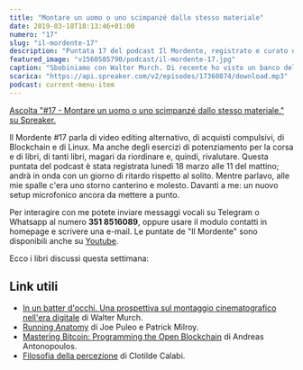 ```yaml
---
title: "Montare un uomo o uno scimpanzé dallo stesso materiale"
date: 2019-03-18T18:13:46+01:00
numero: "17"
slug: "il-mordente-17"
description: "Puntata 17 del podcast Il Mordente, registrato e curato da Riccardo Palombo."
featured_image: "v1560585790/podcast/il-mordente-17.jpg"
caption: "Sbobiniamo con Walter Murch. Di recente ho visto un banco del genere in vendita al mercatino."
scarica: "https://api.spreaker.com/v2/episodes/17360874/download.mp3"
podcast: current-menu-item
---
```

<a class="spreaker-player" href="https://www.spreaker.com/episode/17360874" data-resource="episode_id=17360874" data-width="100%" data-height="200" data-theme="light" data-playlist="false" data-playlist-continuous="false" data-autoplay="false" data-live-autoplay="false" data-chapters-image="true" data-episode-image-position="right" data-hide-logo="false" data-hide-likes="false" data-hide-comments="false" data-hide-sharing="false" data-hide-download="true" >Ascolta "#17 - Montare un uomo o uno scimpanzé dallo stesso materiale." su Spreaker.</a>

Il Mordente #17 parla di video editing alternativo, di acquisti compulsivi, di Blockchain e di Linux. Ma anche degli esercizi di potenziamento per la corsa e di libri, di tanti libri, magari da riordinare e, quindi, rivalutare. Questa puntata del podcast è stata registrata lunedì 18 marzo alle 11 del mattino; andrà in onda con un giorno di ritardo rispetto al solito. Mentre parlavo, alle mie spalle c'era uno storno canterino e molesto. Davanti a me: un nuovo setup microfonico ancora da mettere a punto.

Per interagire con me potete inviare messaggi vocali su Telegram o Whatsapp al numero **351 8516089**, oppure usare il modulo contatti in homepage e scrivere una e-mail. Le puntate de "Il Mordente" sono disponibili anche su <a class="text-info" title="Canale Youtube Riccardo Palombo" href="https://www.youtube.com/riccardopalombo">Youtube</a>.

Ecco i libri discussi questa settimana:

## Link utili
<ul>
<li><a class="text-info" href="https://amzn.to/2CkuHtP" target="_blank" rel="nofollow" title="Vedi il libro In un batter d'occhi">In un batter d'occhi. Una prospettiva sul montaggio cinematografico nell'era digitale</a> di Walter Murch.</li>
<li><a class="text-info" href="https://amzn.to/2UIjsT8" target="_blank" rel="nofollow" title="Vedi il libro Running Anatomy">Running Anatomy</a> di Joe Puleo e Patrick Milroy.</li>
<li><a class="text-info" href="https://amzn.to/2Y6gjyD" target="_blank" rel="nofollow" title="Vedi il libro Mastering Bitcoin: Programming the Open Blockchain">Mastering Bitcoin: Programming the Open Blockchain</a> di Andreas Antonopoulos.</li>
<li><a class="text-info" href="https://amzn.to/2HGfnek" target="_blank" rel="nofollow" title="Vedi il libro Filosofia della percezione">Filosofia della percezione</a> di Clotilde Calabi.</li>
</ul>
